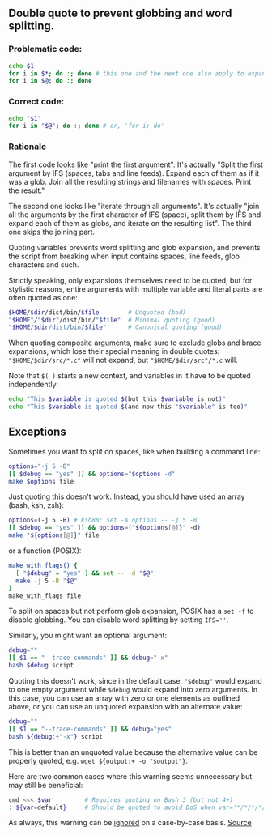 ## Double quote to prevent globbing and word splitting.

### Problematic code:

```sh
echo $1
for i in $*; do :; done # this one and the next one also apply to expanding arrays.
for i in $@; do :; done
```

### Correct code:

```sh
echo "$1"
for i in "$@"; do :; done # or, 'for i; do'
```

### Rationale

The first code looks like "print the first argument". It's actually "Split the first argument by IFS (spaces, tabs and line feeds). Expand each of them as if it was a glob. Join all the resulting strings and filenames with spaces. Print the result."

The second one looks like "iterate through all arguments". It's actually "join all the arguments by the first character of IFS (space), split them by IFS and expand each of them as globs, and iterate on the resulting list". The third one skips the joining part.

Quoting variables prevents word splitting and glob expansion, and prevents the script from breaking when input contains spaces, line feeds, glob characters and such.

Strictly speaking, only expansions themselves need to be quoted, but for stylistic reasons, entire arguments with multiple variable and literal parts are often quoted as one:

```sh
$HOME/$dir/dist/bin/$file        # Unquoted (bad)
"$HOME"/"$dir"/dist/bin/"$file"  # Minimal quoting (good)
"$HOME/$dir/dist/bin/$file"      # Canonical quoting (good)
```

When quoting composite arguments, make sure to exclude globs and brace expansions, which lose their special meaning in double quotes: `"$HOME/$dir/src/*.c"` will not expand, but `"$HOME/$dir/src"/*.c` will.

Note that `$( )` starts a new context, and variables in it have to be quoted independently:

```sh
echo "This $variable is quoted $(but this $variable is not)"
echo "This $variable is quoted $(and now this "$variable" is too)"
```

## Exceptions
Sometimes you want to split on spaces, like when building a command line:

```sh
options="-j 5 -B"
[[ $debug == "yes" ]] && options="$options -d"
make $options file
```

Just quoting this doesn't work. Instead, you should have used an array (bash, ksh, zsh):

```sh
options=(-j 5 -B) # ksh88: set -A options -- -j 5 -B
[[ $debug == "yes" ]] && options=("${options[@]}" -d)
make "${options[@]}" file
```

or a function (POSIX):

```sh
make_with_flags() {
  [ "$debug" = "yes" ] && set -- -d "$@"
  make -j 5 -B "$@"
}
make_with_flags file
```

To split on spaces but not perform glob expansion, POSIX has a `set -f` to disable globbing. You can disable word splitting by setting `IFS=''`.

Similarly, you might want an optional argument:

```sh
debug=""
[[ $1 == "--trace-commands" ]] && debug="-x"
bash $debug script
```

Quoting this doesn't work, since in the default case, `"$debug"` would expand to one empty argument while `$debug` would expand into zero arguments. In this case, you can use an array with zero or one elements as outlined above, or you can use an unquoted expansion with an alternate value:

```sh
debug=""
[[ $1 == "--trace-commands" ]] && debug="yes"
bash ${debug:+"-x"} script
```

This is better than an unquoted value because the alternative value can be properly quoted, e.g. `wget ${output:+ -o "$output"}`.

Here are two common cases where this warning seems unnecessary but may still be beneficial:

```sh
cmd <<< $var         # Requires quoting on Bash 3 (but not 4+)
: ${var=default}     # Should be quoted to avoid DoS when var='*/*/*/*/*/*'
```

As always, this warning can be [ignored](https://www.shellcheck.net/wiki/ignore) on a case-by-case basis.
[Source](https://github.com/koalaman/shellcheck/wiki/SC2086)

